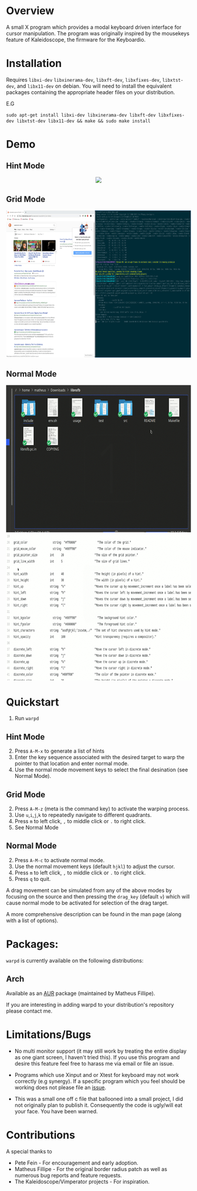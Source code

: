 # Overview

A small X program which provides a modal keyboard driven interface for cursor manipulation. The program was originally inspired by the mousekeys feature of Kaleidoscope, the firmware for the Keyboardio.

# Installation

Requires `libxi-dev` `libxinerama-dev`, `libxft-dev`, `libxfixes-dev`, `libxtst-dev`, and `libx11-dev` on debian. You will need to install the equivalent packages containing the appropriate header files on your distribution.

E.G 

```
sudo apt-get install libxi-dev libxinerama-dev libxft-dev libxfixes-dev libxtst-dev libx11-dev && make && sudo make install
```

# Demo

## Hint Mode

<p align="center">
<img src="demo_hints.gif" height="400px"/>
</p>

## Grid Mode

<p align="center">
<img src="demo_warp.gif" height="400px"/>
</p>

## Normal Mode

<p align="center">
<img src="demo_discrete.gif" height="400px"/>
<img src="demo_discrete2.gif" height="400px" width="711px"/>
</p>

# Quickstart

1. Run `warpd` 

## Hint Mode
2. Press `A-M-x` to generate a list of hints
3. Enter the key sequence associated with the desired target to warp the pointer to that location and enter normal mode.
4. Use the normal mode movement keys to select the final desination (see Normal Mode). 

## Grid Mode
2. Press `A-M-z` (meta is the command key) to activate the warping process.
3. Use `u`,`i`,`j`,`k` to repeatedly navigate to different quadrants.
4. Press `m` to left click, `,` to middle click or `.` to right click. 
5. See Normal Mode

## Normal Mode
2. Press `A-M-c` to activate normal mode.
3. Use the normal movement keys (default `hjkl`) to adjust the cursor.
4. Press `m` to left click, `,` to middle click or `.` to right click. 
5. Press `q` to quit.

A drag movement can be simulated from any of the above modes by focusing on the source and then pressing the `drag_key` (default `v`) which will cause normal mode to be activated for selection of the drag target.

A more comprehensive description can be found in the man page (along with a list of options).

# Packages:

`warpd` is currently available on the following distributions:

## Arch

Available as an [AUR](https://aur.archlinux.org/packages/warpd-git/) package (maintained by Matheus Fillipe).

If you are interesting in adding warpd to your distribution's repository please contact me.

# Limitations/Bugs

- No multi monitor support (it may still work by treating the entire display as one giant screen, I haven't tried this). If you use this program and desire this feature feel free to harass me via email or file an issue.

- Programs which use Xinput and or Xtest for keyboard may not work correctly (e.g synergy). If a specific program which you feel should be working does not please file an [issue](https://github.com/rvaiya/warpd/issue).

- This was a small one off c file that ballooned into a small project, I did not originally plan to publish it. Consequently the code is ugly/will eat your face. You have been warned.


# Contributions

A special thanks to

 - Pete Fein - For encouragement and early adoption.
 - Matheus Fillipe - For the original border radius patch as well as numerous bug reports and feature requests.
 - The Kaleidoscope/Vimperator projects - For inspiration.
